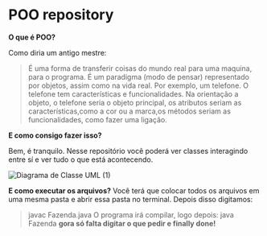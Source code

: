 # POO repository

**O que é POO?**

Como diria um antigo mestre:

>É uma forma de transferir coisas do mundo real para uma maquina, para o programa. É um paradigma (modo de pensar) representado por objetos, assim como na vida real. Por exemplo, um telefone. O telefone tem características e funcionalidades. Na orientação a objeto, o telefone seria o objeto principal, os atributos seriam as características,como a cor ou a marca,os métodos seriam as funcionalidades, como fazer uma ligação.

**E como consigo fazer isso?**

Bem, é tranquilo. Nesse repositório você poderá ver classes interagindo entre sí e ver tudo o que está acontecendo.

![Diagrama de Classe UML (1)](https://user-images.githubusercontent.com/37883018/64086552-596c8b00-cd0f-11e9-9de7-6101b9be10bd.jpeg)

**E como executar os arquivos?**
Você terá que colocar todos os arquivos em uma mesma pasta e abrir essa pasta no terminal. Depois disso digitamos:
> javac Fazenda.java
O programa irá compilar, logo depois:
> java Fazenda
**gora só falta digitar o que pedir e finally done!**
